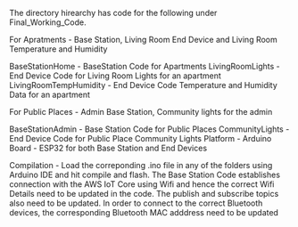 The directory hirearchy has code for the following under Final_Working_Code.

For Apratments - Base Station, Living Room End Device and Living Room Temperature and Humidity

BaseStationHome - BaseStation Code for Apartments
LivingRoomLights - End Device Code for Living Room Lights for an apartment
LivingRoomTempHumidity - End Device Code Temperature and Humidity Data for an apartment

For Public Places - Admin Base Station, Community lights for the admin

BaseStationAdmin  - Base Station Code for Public Places
CommunityLights - End Device Code for Public Place Community Lights
Platform - Arduino
Board - ESP32 for both Base Station and End Devices

Compilation - Load the correponding .ino file in any of the folders using Arduino IDE and hit compile and flash.
The Base Station Code establishes connection with the AWS IoT Core using Wifi and hence the correct Wifi Details
need to be updated in the code. The publish and subscribe topics also need to be updated.
In order to connect to the correct Bluetooth devices, the corresponding Bluetooth MAC adddress need to be updated
